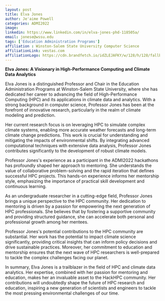 ```yaml
---
layout: post
title: Elva Jones
author: Je'aime Powell
categories: ADMI2022
image: 
linkedin: https://www.linkedin.com/in/elva-jones-phd-118505a/
email: jonese@wssu.edu
tags: ['Education Administration Programs']
affiliation : Winston-Salem State University Computer Science 
affiliationLink: vestas.com
affiliationLogo: https://cdn.brandfetch.io/idZLEJAFKY/w/128/h/128/fallback/lettermark/icon.webp?c=1ax1736898954673bfumLaCV7mEa7oKQcc                      
---
```


**Elva Jones: A Visionary in High-Performance Computing and Climate Data Analytics**
 
 Elva Jones is a distinguished Professor and Chair in the Education Administration Programs at Winston-Salem State University, where she has dedicated her career to advancing the field of High-Performance Computing (HPC) and its applications in climate data and analytics. With a strong background in computer science, Professor Jones has been at the forefront of innovative research, particularly in the realm of climate modeling and prediction.
 
 Her current research focus is on leveraging HPC to simulate complex climate systems, enabling more accurate weather forecasts and long-term climate change predictions. This work is crucial for understanding and mitigating the impacts of environmental shifts. By integrating advanced computational techniques with extensive data analysis, Professor Jones contributes significantly to the development of robust climate models.
 
 Professor Jones's experience as a participant in the ADMI2022 hackathons has profoundly shaped her approach to mentoring. She understands the value of collaborative problem-solving and the rapid iteration that defines successful HPC projects. This hands-on experience informs her mentorship style, emphasizing the importance of practical skill development and continuous learning.
 
 As an undergraduate researcher in a cutting-edge field, Professor Jones brings a unique perspective to the HPC community. Her dedication to mentoring is driven by a passion for empowering the next generation of HPC professionals. She believes that by fostering a supportive community and providing structured guidance, she can accelerate both personal and professional growth among her mentees.
 
 Professor Jones's potential contributions to the HPC community are substantial. Her work has the potential to impact climate science significantly, providing critical insights that can inform policy decisions and drive sustainable practices. Moreover, her commitment to education and mentorship ensures that the next wave of HPC researchers is well-prepared to tackle the complex challenges facing our planet.
 
 In summary, Elva Jones is a trailblazer in the field of HPC and climate data analytics. Her expertise, combined with her passion for mentoring and education, makes her an invaluable asset to the HackHPC community. Her contributions will undoubtedly shape the future of HPC research and education, inspiring a new generation of scientists and engineers to tackle the most pressing environmental challenges of our time.  
                    
